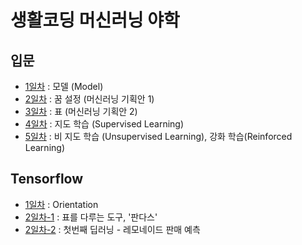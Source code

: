 # 생활코딩 머신러닝 야학

## 입문
- [1일차](https://github.com/LimEunSeop/MachineLearning-Yahak-TIL/blob/master/day01-model.md) : 모델 (Model)
- [2일차](https://github.com/LimEunSeop/MachineLearning-Yahak-TIL/blob/master/day02-dream.md) : 꿈 설정 (머신러닝 기획안 1)
- [3일차](https://github.com/LimEunSeop/MachineLearning-Yahak-TIL/blob/master/day03-table.md) : 표 (머신러닝 기획안 2)
- [4일차](https://github.com/LimEunSeop/MachineLearning-Yahak-TIL/blob/master/day04-supervised-learning.md) : 지도 학습 (Supervised Learning)
- [5일차](https://github.com/LimEunSeop/MachineLearning-Yahak-TIL/blob/master/day05-unsupervised,reinforced-learning.md) : 비 지도 학습 (Unsupervised Learning), 강화 학습(Reinforced Learning)

## Tensorflow
- [1일차](https://github.com/LimEunSeop/MachineLearning-Yahak-TIL/blob/master/day06-tensorflow-orientation.md) : Orientation
- [2일차-1](https://github.com/LimEunSeop/MachineLearning-Yahak-TIL/blob/master/%EC%8B%A4%EC%8A%B51_%ED%91%9C%EB%A5%BC_%EB%8B%A4%EB%A3%A8%EB%8A%94_%EB%8F%84%EA%B5%AC_%ED%8C%90%EB%8B%A4%EC%8A%A4_ipynb%EC%9D%98_%EC%82%AC%EB%B3%B8.ipynb) : 표를 다루는 도구, '판다스'
- [2일차-2](https://github.com/LimEunSeop/MachineLearning-Yahak-TIL/blob/master/%EC%8B%A4%EC%8A%B52_%EB%A0%88%EB%AA%A8%EB%84%A4%EC%9D%B4%EB%93%9C_%ED%8C%90%EB%A7%A4_%EC%98%88%EC%B8%A1_ipynb%EC%9D%98_%EC%82%AC%EB%B3%B8.ipynb) : 첫번째 딥러닝 - 레모네이드 판매 예측
